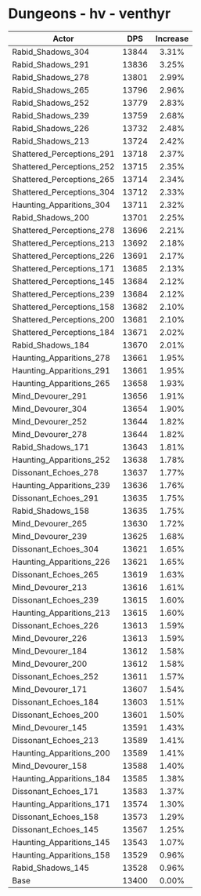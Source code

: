 # Dungeons - hv - venthyr
| Actor | DPS | Increase |
|---|:---:|:---:|
|Rabid_Shadows_304|13844|3.31%|
|Rabid_Shadows_291|13836|3.25%|
|Rabid_Shadows_278|13801|2.99%|
|Rabid_Shadows_265|13796|2.96%|
|Rabid_Shadows_252|13779|2.83%|
|Rabid_Shadows_239|13759|2.68%|
|Rabid_Shadows_226|13732|2.48%|
|Rabid_Shadows_213|13724|2.42%|
|Shattered_Perceptions_291|13718|2.37%|
|Shattered_Perceptions_252|13715|2.35%|
|Shattered_Perceptions_265|13714|2.34%|
|Shattered_Perceptions_304|13712|2.33%|
|Haunting_Apparitions_304|13711|2.32%|
|Rabid_Shadows_200|13701|2.25%|
|Shattered_Perceptions_278|13696|2.21%|
|Shattered_Perceptions_213|13692|2.18%|
|Shattered_Perceptions_226|13691|2.17%|
|Shattered_Perceptions_171|13685|2.13%|
|Shattered_Perceptions_145|13684|2.12%|
|Shattered_Perceptions_239|13684|2.12%|
|Shattered_Perceptions_158|13682|2.10%|
|Shattered_Perceptions_200|13681|2.10%|
|Shattered_Perceptions_184|13671|2.02%|
|Rabid_Shadows_184|13670|2.01%|
|Haunting_Apparitions_278|13661|1.95%|
|Haunting_Apparitions_291|13661|1.95%|
|Haunting_Apparitions_265|13658|1.93%|
|Mind_Devourer_291|13656|1.91%|
|Mind_Devourer_304|13654|1.90%|
|Mind_Devourer_252|13644|1.82%|
|Mind_Devourer_278|13644|1.82%|
|Rabid_Shadows_171|13643|1.81%|
|Haunting_Apparitions_252|13638|1.78%|
|Dissonant_Echoes_278|13637|1.77%|
|Haunting_Apparitions_239|13636|1.76%|
|Dissonant_Echoes_291|13635|1.75%|
|Rabid_Shadows_158|13635|1.75%|
|Mind_Devourer_265|13630|1.72%|
|Mind_Devourer_239|13625|1.68%|
|Dissonant_Echoes_304|13621|1.65%|
|Haunting_Apparitions_226|13621|1.65%|
|Dissonant_Echoes_265|13619|1.63%|
|Mind_Devourer_213|13616|1.61%|
|Dissonant_Echoes_239|13615|1.60%|
|Haunting_Apparitions_213|13615|1.60%|
|Dissonant_Echoes_226|13613|1.59%|
|Mind_Devourer_226|13613|1.59%|
|Mind_Devourer_184|13612|1.58%|
|Mind_Devourer_200|13612|1.58%|
|Dissonant_Echoes_252|13611|1.57%|
|Mind_Devourer_171|13607|1.54%|
|Dissonant_Echoes_184|13603|1.51%|
|Dissonant_Echoes_200|13601|1.50%|
|Mind_Devourer_145|13591|1.43%|
|Dissonant_Echoes_213|13589|1.41%|
|Haunting_Apparitions_200|13589|1.41%|
|Mind_Devourer_158|13588|1.40%|
|Haunting_Apparitions_184|13585|1.38%|
|Dissonant_Echoes_171|13583|1.37%|
|Haunting_Apparitions_171|13574|1.30%|
|Dissonant_Echoes_158|13573|1.29%|
|Dissonant_Echoes_145|13567|1.25%|
|Haunting_Apparitions_145|13543|1.07%|
|Haunting_Apparitions_158|13529|0.96%|
|Rabid_Shadows_145|13528|0.96%|
|Base|13400|0.00%|
